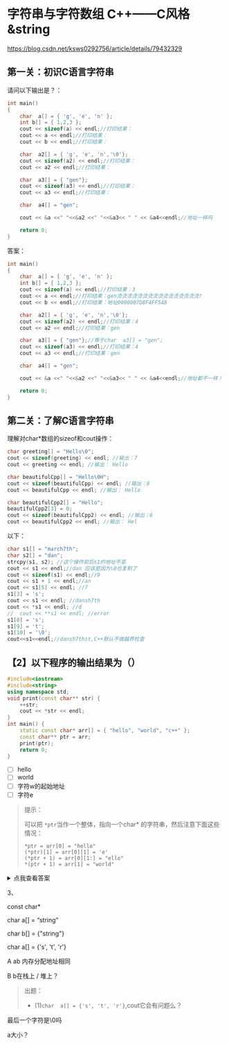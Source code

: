 # 字符串与字符数组 C++——C风格&string

https://blog.csdn.net/ksws0292756/article/details/79432329



## 第一关：初识C语言字符串

请问以下输出是？：

```C++
int main()
{
	char  a[] = { 'g', 'e', 'n' };
	int b[] = { 1,2,3 };
	cout << sizeof(a) << endl;//打印结果：
	cout << a << endl;//打印结果：
	cout << b << endl;//打印结果：

	char  a2[] = { 'g', 'e', 'n','\0'};
	cout << sizeof(a2) << endl;//打印结果：
	cout << a2 << endl;//打印结果：

	char  a3[] = { "gen"};
	cout << sizeof(a3) << endl;//打印结果：
	cout << a3 << endl;//打印结果：

	char  a4[] = "gen";

	cout << &a <<" "<<&a2 <<" "<<&a3<< " " << &a4<<endl;//地址一样吗

	return 0;
}
```



答案：

```c++
int main()
{
	char  a[] = { 'g', 'e', 'n' };
	int b[] = { 1,2,3 };
	cout << sizeof(a) << endl;//打印结果：3
	cout << a << endl;//打印结果：gen烫烫烫烫烫烫烫烫烫烫烫烫烫烫烫烫?
	cout << b << endl;//打印结果：地址0000007D8F4FF548

	char  a2[] = { 'g', 'e', 'n','\0'};
	cout << sizeof(a2) << endl;//打印结果：4
	cout << a2 << endl;//打印结果：gen

	char  a3[] = { "gen"};//等于char  a3[] = "gen";
	cout << sizeof(a3) << endl;//打印结果：4
	cout << a3 << endl;//打印结果：gen

	char  a4[] = "gen";

	cout << &a <<" "<<&a2 <<" "<<&a3<< " " << &a4<<endl;//地址都不一样！

	return 0;
}
```



## 第二关：了解C语言字符串

理解对char*数组的sizeof和cout操作：

```c++
char greeting[] = "Hello\0";
cout << sizeof(greeting) << endl; //输出：7
cout << greeting << endl; //输出： Hello

char beautifulCpp[] = "Hello\0H";
cout << sizeof(beautifulCpp) << endl; //输出：8
cout << beautifulCpp << endl; //输出： Hello

char beautifulCpp2[] = "Hello";
beautifulCpp2[3] = 0;
cout << sizeof(beautifulCpp2) << endl; //输出：6
cout << beautifulCpp2 << endl; //输出： Hel
```



以下：

```c++
char s1[] = "march7th";
char s2[] = "dan";
strcpy(s1, s2); //这个操作前后s1的地址不变
cout << s1 << endl;//dan 应该是因为\0也复制了
cout << sizeof(s1) << endl;//9
cout << s1 + 1 << endl;//an
cout << s1[5] << endl; //7
s1[3] = 's';
cout << s1 << endl; //dansh7th
cout << *s1 << endl; //d
// 	cout << **s1 << endl; //error
s1[8] = 's';
s1[9] = 't';
s1[10] = '\0';
cout<<s1<<endl;//dansh7thst,C++默认不做越界检查
```







## 【2】以下程序的输出结果为（）

```c++
#include<iostream>
#include<string>
using namespace std;
void print(const char** str) {
    ++str;
    cout << *str << endl;
}
int main() {
    static const char* arr[] = { "hello", "world", "c++" };
    const char** ptr = arr;
    print(ptr);
    return 0;
}
```

- [ ] hello
- [ ] world
- [ ] 字符w的起始地址
- [ ] 字符e

> 提示：
>
> 可以把 `*ptr`当作一个整体，指向一个char* 的字符串，然后注意下面这些情况：
>
> ```
> *ptr = arr[0] = "hello"
> (*ptr)[1] = arr[0][1] = 'e'
> (*ptr + 1) = arr[0][1:] = "ello"
> *(ptr + 1) = arr[1] = "world"
> ```

<details>   <summary>点我查看答案</summary>   选择B </details>







3、

const char* 

char  a[] = “string”

char b[] = {"string"}

char  a[] = {'s', 't', 'r'}

A ab 内存分配地址相同

B b在栈上 / 堆上？

> 出题：
>
> - (1)`char  a[] = {'s', 't', 'r'}`,cout它会有问题么？



最后一个字符是\0吗 

a大小？

